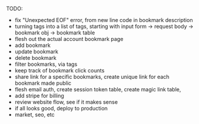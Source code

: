 TODO:
- fix "Unexpected EOF" error, from new line code in bookmark description
- turning tags into a list of tags, starting with input form -> request body -> bookmark obj -> bookmark table
- flesh out the actual account bookmark page
- add bookmark
- update bookmark
- delete bookmark
- filter bookmarks, via tags
- keep track of bookmark click counts
- share link for a specific bookmarks, create unique link for each bookmark made public
- flesh email auth, create session token table, create magic link table, 
- add stripe for billing
- review website flow, see if it makes sense
- if all looks good, deploy to production
- market, seo, etc


